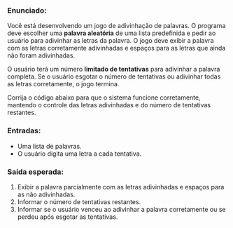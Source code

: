 ### Enunciado:

Você está desenvolvendo um jogo de adivinhação de palavras. O programa deve escolher uma **palavra aleatória** de uma lista predefinida e pedir ao usuário para adivinhar as letras da palavra. O jogo deve exibir a palavra com as letras corretamente adivinhadas e espaços para as letras que ainda não foram adivinhadas.

O usuário terá um número **limitado de tentativas** para adivinhar a palavra completa. Se o usuário esgotar o número de tentativas ou adivinhar todas as letras corretamente, o jogo termina. 

Corrija o código abaixo para que o sistema funcione corretamente, mantendo o controle das letras adivinhadas e do número de tentativas restantes.

### Entradas:
- Uma lista de palavras.
- O usuário digita uma letra a cada tentativa.

### Saída esperada:
1. Exibir a palavra parcialmente com as letras adivinhadas e espaços para as não adivinhadas.
2. Informar o número de tentativas restantes.
3. Informar se o usuário venceu ao adivinhar a palavra corretamente ou se perdeu após esgotar as tentativas.